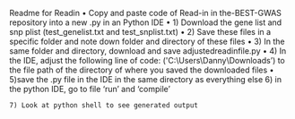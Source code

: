 Readme for Readin
	•	Copy and paste code of Read-in in the-BEST-GWAS repository into a new .py in an Python IDE
	•	1) Download the gene list and snp plist (test_genelist.txt and test_snplist.txt)
	•	2) Save these files in a specific folder and note down folder and directory of these files
	•	3) In the same folder and directory, download and save adjustedreadinfile.py
	•	         4) In the IDE, adjust the following line of code: ('C:\Users\Danny\Downloads’) to the file path of the directory of where you saved the downloaded files
	•	       5)save the .py file in the IDE in the same directory as everything else
     6) in the python IDE, go to file ‘run’ and ‘compile’
 
    7) Look at python shell to see generated output 
